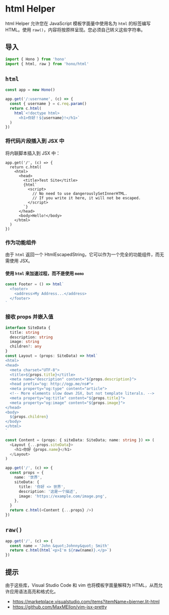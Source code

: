 # html Helper

html Helper 允许您在 JavaScript 模板字面量中使用名为 `html` 的标签编写 HTML。使用 `raw()`，内容将按原样呈现。您必须自己转义这些字符串。

## 导入

```ts
import { Hono } from 'hono'
import { html, raw } from 'hono/html'
```

## `html`

```ts
const app = new Hono()

app.get('/:username', (c) => {
  const { username } = c.req.param()
  return c.html(
    html`<!doctype html>
      <h1>你好！${username}!</h1>`
  )
})
```

### 将代码片段插入到 JSX 中

将内联脚本插入到 JSX 中：

```tsx
app.get('/', (c) => {
  return c.html(
    <html>
      <head>
        <title>Test Site</title>
        {html`
          <script>
            // No need to use dangerouslySetInnerHTML.
            // If you write it here, it will not be escaped.
          </script>
        `}
      </head>
      <body>Hello!</body>
    </html>
  )
})
```

### 作为功能组件

由于 `html` 返回一个 HtmlEscapedString，它可以作为一个完全的功能组件，而无需使用 JSX。

#### 使用 `html` 来加速过程，而不是使用 `memo`

```typescript
const Footer = () => html`
  <footer>
    <address>My Address...</address>
  </footer>
`
```

### 接收 props 并嵌入值

```typescript
interface SiteData {
  title: string
  description: string
  image: string
  children?: any
}
const Layout = (props: SiteData) => html`
<html>
<head>
  <meta charset="UTF-8">
  <title>${props.title}</title>
  <meta name="description" content="${props.description}">
  <head prefix="og: http://ogp.me/ns#">
  <meta property="og:type" content="article">
  <!-- More elements slow down JSX, but not template literals. -->
  <meta property="og:title" content="${props.title}">
  <meta property="og:image" content="${props.image}">
</head>
<body>
  ${props.children}
</body>
</html>
`

const Content = (props: { siteData: SiteData; name: string }) => (
  <Layout {...props.siteData}>
    <h1>你好 {props.name}</h1>
  </Layout>
)

app.get('/', (c) => {
  const props = {
    name: '世界',
    siteData: {
      title: '你好 <> 世界',
      description: '这是一个描述',
      image: 'https://example.com/image.png',
    },
  }
  return c.html(<Content {...props} />)
})
```

## `raw()`

```ts
app.get('/', (c) => {
  const name = 'John &quot;Johnny&quot; Smith'
  return c.html(html`<p>I'm ${raw(name)}.</p>`)
})
```

## 提示

由于这些库，Visual Studio Code 和 vim 也将模板字面量解释为 HTML，从而允许应用语法高亮和格式化。

- <https://marketplace.visualstudio.com/items?itemName=bierner.lit-html>
- <https://github.com/MaxMEllon/vim-jsx-pretty>